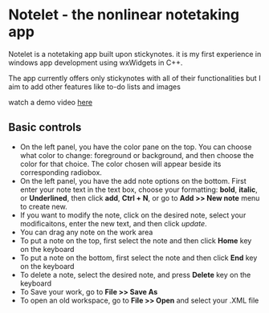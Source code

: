 # Notelet - the nonlinear notetaking app

Notelet is a notetaking app built upon stickynotes. it is my first experience in windows app development using wxWidgets in C++.

The app currently offers only stickynotes with all of their functionalities but I aim to add other features like to-do lists and images 

watch a demo video [here](https://drive.google.com/file/d/1Ewvd04BcNNxMeVvaZ1t5m0JgaQ1zVXXC/view?usp=sharing)

## Basic controls
- On the left panel, you have the color pane on the top. You can choose what color to change: foreground or background, and then choose the color for that choice. The color chosen will appear beside its corresponding radiobox.
- On the left panel, you have the add note options on the bottom. First enter your note text in the text box, choose your formatting: **bold**, **italic**, or **Underlined**, then click **add**, **Ctrl + N**, or go to **Add >> New note** menu to create new.
- If you want to modify the note, click on the desired note, select your modificaitons, enter the new text, and then click *update*.
- You can drag any note on the work area
- To put a note on the top, first select the note and then click **Home** key on the keyboard
- To put a note on the bottom, first select the note and then click **End** key on the keyboard
- To delete a note, select the desired note, and press **Delete** key on the keyboard
- To Save your work, go to **File >> Save As**
- To open an old workspace, go to **File >> Open** and select your .XML file
